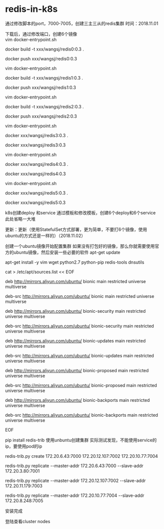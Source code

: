 # redis-in-k8s
通过修改脚本的port，7000-7005，创建三主三从的redis集群
时间：2018.11.01


下载后，通过修改端口，创建6个镜像  
vim docker-entrypoint.sh

docker build -t xxx/wangsj/redis0:0.3 .

docker push xxx/wangsj/redis0:0.3

vim docker-entrypoint.sh

docker build -t xxx/wangsj/redis1:0.3 .

docker push xxx/wangsj/redis1:0.3

vim docker-entrypoint.sh

docker build -t xxx/wangsj/redis2:0.3 .

docker push xxx/wangsj/redis2:0.3

vim docker-entrypoint.sh

docker xxx/wangsj/redis3:0.3 .

docker xxx/wangsj/redis3:0.3

vim docker-entrypoint.sh

docker xxx/wangsj/redis4:0.3 .

docker xxx/wangsj/redis4:0.3

vim docker-entrypoint.sh

docker xxx/wangsj/redis5:0.3 .

docker xxx/wangsj/redis5:0.3

k8s创建deploy 和service
通过模板和修改模板，创建6个deploy和6个service
此处省略一大堆


更新：更新（使用StatefulSet方式部署，更为简单，不要打6个镜像，使用ubuntu的方式还是一样的）（2018.11.02）


创建一个ubuntu镜像开始配置集群
如果没有打包好的镜像，那么你就需要使用官方的ubuntu镜像，然后安装一些必要的软件
apt-get update 

apt-get install -y vim wget python2.7 python-pip redis-tools dnsutils


cat > /etc/apt/sources.list << EOF

deb http://mirrors.aliyun.com/ubuntu/ bionic main restricted universe multiverse

deb-src http://mirrors.aliyun.com/ubuntu/ bionic main restricted universe multiverse

deb http://mirrors.aliyun.com/ubuntu/ bionic-security main restricted universe multiverse

deb-src http://mirrors.aliyun.com/ubuntu/ bionic-security main restricted universe multiverse

deb http://mirrors.aliyun.com/ubuntu/ bionic-updates main restricted universe multiverse

deb-src http://mirrors.aliyun.com/ubuntu/ bionic-updates main restricted universe multiverse

deb http://mirrors.aliyun.com/ubuntu/ bionic-proposed main restricted universe multiverse

deb-src http://mirrors.aliyun.com/ubuntu/ bionic-proposed main restricted universe multiverse

deb http://mirrors.aliyun.com/ubuntu/ bionic-backports main restricted universe multiverse

deb-src http://mirrors.aliyun.com/ubuntu/ bionic-backports main restricted universe multiverse

EOF

pip install redis-trib
使用unbuntu创建集群
实际测试发现，不能使用service的ip，要使用pod的ip

redis-trib.py create 172.20.6.43:7000 172.20.12.107:7002 172.20.10.77:7004

redis-trib.py replicate --master-addr 172.20.6.43:7000 --slave-addr 172.20.3.80:7001

redis-trib.py replicate --master-addr 172.20.12.107:7002 --slave-addr 172.20.11.179:7003

redis-trib.py replicate --master-addr 172.20.10.77:7004 --slave-addr 172.20.8.248:7005

安装完成

登陆查看cluster nodes

